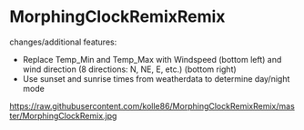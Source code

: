# MorphingClockRemixRemix

changes/additional features:

- Replace Temp_Min and Temp_Max with Windspeed (bottom left) and wind direction (8 directions: N, NE, E, etc.) (bottom right)
- Use sunset and sunrise times from weatherdata to determine day/night mode

https://raw.githubusercontent.com/kolle86/MorphingClockRemixRemix/master/MorphingClockRemix.jpg
